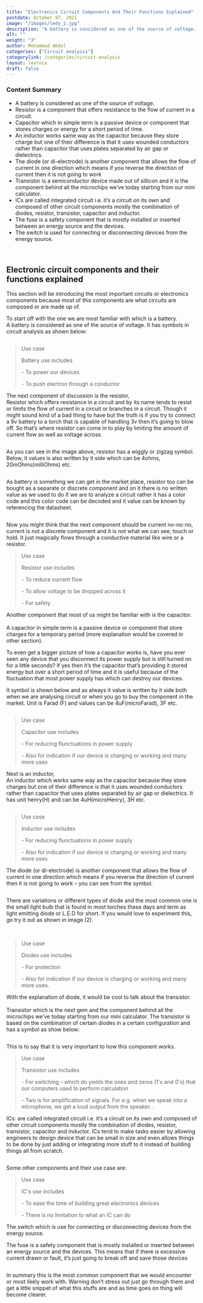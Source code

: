 ```yaml
---
title: "Electronics Circuit Components And Their Functions Explained"
postdate: October 07, 2021
image: "/images/ledy_2.jpg"
description: "A battery is considered as one of the source of voltage. which is used to power our devices or push electron through a conductor..."
alt: ""
weight: "3"
author: Mohammad Abdul
categories: ["Circuit analysis"]
categorylink: /categories/circuit-analysis
layout: learnca
draft: false
---
```


<div class="content-summary">
<h3>Content Summary</h3>
<ul>
<li>
<span class="text-emphasis">A battery</span> is considered as one of the source of voltage.
</li>
<li>
<span class="text-emphasis">Resistor</span> is a component that offers resistance to the flow of
current in a circuit.
</li>
<li>
<span class="text-emphasis">Capacitor</span> which in simple term is a passive device or
component
that
stores charges or energy for a short period of time.
</li>
<li>
<span class="text-emphasis">An inductor</span> works same way as the capacitor because
they store charge but one of their difference is that it uses
wounded conductors rather than capacitor that uses plates separated
by air gap or dielectrics.
</li>
<li><span class="text-emphasis">The diode</span> (or di-electrode) is another component that allows
the
flow of current in one direction which means if you reverse the
direction of current then it is not going to work</li>
<li><span class="text-emphasis">Transistor</span> is a semiconductor device made out of sillicon
and it is the component behind all the microchips we’ve today starting from our mini calculator.

</li>
<li><span class="text-emphasis">ICs</span> are called integrated circuit i.e. it’s a circuit on its
own
and composed of other circuit components mostly the combination of diodes, resistor, transistor,
capacitor and inductor.</li>
<li><span class="text-emphasis">The fuse</span> is a safety component that is mostly installed or
inserted between an energy source and the
devices.</li>
<li><span class="text-emphasis">The switch</span> is used for connecting or disconnecting devices
from the energy source.</li>
</ul>
</div>
<br>
<div class="content">
<h2>Electronic circuit components and their functions explained</h2>

<p>
This section will be introducing the most important
circuits or electronics components because most of this components
are what circuits are composed or are made up of.
</p>

<p>
To start off with the one we are most familiar with which is a battery.
<br> <span class="text-emphasis">A battery</span> is considered as one of the source of voltage. It
has
symbols in circuit analysis as shown below:
</p>
<img src="/images/batterysign_1.jpg" alt="" />
<blockquote class="blockquote">
<p class="little-nugget">Use case</p>
<p class="quote-text">
Battery use includes
<p> - To power our devices</p>
<p> - To push electron through a conductor</p>

</blockquote>

<p>
The next component of discussion is the resistor, <br>
<span class="text-emphasis">Resistor</span> 
which offers resistance
in a circuit and by its name tends to resist or limits the flow of
current in a circuit or branches in a circuit. Though it might sound
kind of a bad thing to have but the truth is if you try to connect a
9v battery to a torch that is capable of handling 3v then it’s going
to blow off. So that’s where resistor can come in to play by
limiting the amount of current flow as well as voltage across.
</p>
<img src="/images/tourchy_3.jpg" alt="" />
<p>
As you can see in the image above, resistor has a wiggly or zigzag
symbol. Below, it values is also written by it side which can be 4ohms, 20mOhms(milliOhms) etc.
</p>

<img src="/images/resistory_1.jpg" alt="" />
<p>
As battery is something we can get in the market place, resistor too
can be bought as a separate or discrete component and on it there is
no written value as we used to do if we are to analyze a circuit
rather it has a color code and this color code can be decoded and it
value can be known by referencing the datasheet.
</p>
<img src="/images/resistorlooky_1 (1).jpg" alt="" />
<p>
Now you might think that the next component should be current
no-no-no, current is not a discrete component and it is not what we
can see, touch or hold. It just magically flows through a conductive
material like wire or a resistor.
</p>

<blockquote class="blockquote">
<p class="little-nugget">Use case</p>
<p class="quote-text">
Resistor use includes
<p> - To reduce current flow</p>
<p> - To allow voltage to be dropped across it</p>
<p> - For safety</p>
</blockquote>
<p>
Another component that most of us might be familiar with is the capacitor. <br><br>
<span class="text-emphasis">A capacitor</span> in simple term is a passive device or component
that
store charges for a temporary period (more explanation would be
covered in other section).
</p>
<p>To even get a bigger picture of how a
capacitor works is, have you ever seen any device that you
disconnect its power supply but is still turned on for a little
seconds? if yes then it’s the capacitor that’s providing it stored
energy but over a short period of time and it is useful because of
the fluctuation that most power supply has which can destroy our
devices.</p>
<p>
It symbol is shown below and as always it value is written by it
side both when we are analysing circuit or when you go to buy the
component in the market. Unit is Farad (F) and values can be 4uF(microFarad), 3F etc.
</p>
<img src="/images/capacitorynew_2.jpg" alt="" />
<blockquote class="blockquote">
<p class="little-nugget">Use case</p>
<p class="quote-text">
Capacitor use includes
<p> - For reducing flunctuations in power supply</p>
<p> - Also for indication if our device is charging or working and many more uses</p>
</p>
</blockquote>
<p>
Next is an inductor,
<br><span class="text-emphasis">An inductor</span> which works same way as the capacitor because
they store charges but one of their difference is that it uses
wounded conductors rather than capacitor that uses plates separated
by air gap or dielectrics. It has unit henry(H) and can be 4uH(microHenry), 3H etc.
</p>
<img src="/images/inductory_1.jpg" alt="" />
<blockquote class="blockquote">
<p class="little-nugget">Use case</p>
<p class="quote-text">
Inductor use includes
<p> - For reducing flunctuations in power supply </p>
<p> - Also for indication if our device is charging or working and many more uses</p>
</p>
</blockquote>
<p>
<span class="text-emphasis">The diode</span> (or di-electrode) is another component that allows the
flow of current in one direction which means if you reverse the
direction of current then it is not going to work – you can see from
the symbol.
</p>
<img src="/images/diodey_2.jpg" alt="" />
<p>
There are variations or different types of diode and the most common
one is the small light bulb that is found in most torches these days
and term as <span class="text-italics">light emitting diode</span> or L.E.D for short. If you would
love
to experiment this, go try it out as shown in image (2).
</p>
<img src="/images/ledy_2.jpg" alt="" />
<img src="/images/polarityreverse_1.jpg" alt="" />
<blockquote class="blockquote">
<p class="little-nugget">Use case</p>
<p class="quote-text">
Diodes use includes
<p> - For protection </p>
<p> - Also for indication if our device is charging or working and many more uses.</p>
</p>
</blockquote>

<p>
With the explanation of diode, it would be cool to talk about the transistor. <br><br> <span
class="text-emphasis">Transistor</span> which is the next gem
and the component behind all the microchips we’ve today starting from our mini calculator.
The transistor is based on the combination of certain diodes in a certain configuration and has a
symbol as show below:

</p>
<img src="/images/transistory_1.jpg" alt="" />
<p> This is to say that it is very important to how this component works.

</p>
<blockquote class="blockquote">
<p class="little-nugget">Use case</p>
<p class="quote-text">
Transistor use includes
<p> - For switching - which do yields the ones and zeros (1's and 0's) that
our computers used to perform calculation

</p>
<p> - Two is for amplification of signals. For e.g. when we speak into a microphone, we get a loud
output from the speaker.
.</p>
</p>
</blockquote>

<p><span class="text-emphasis">ICs:</span> are called integrated circuit i.e. it’s a circuit on its own
and composed of other circuit components mostly the combination of diodes, resistor, transistor,
capacitor and inductor.
ICs tend to make tasks easier by allowing engineers to design device that can be small in size and
even allows things to be done by just adding or integrating more stuff to it instead of building
things all from scratch.
</p>
<img src="/images/ictimer_1.jpg" alt="" />
<p>Some other components and their use case are: <br>

</p>
<blockquote class="blockquote">
<p class="little-nugget">Use case</p>
<p class="quote-text">
IC's use includes
<p> - To ease the time of building great electronics devices

</p>
<p> - There is no limitation to what an IC can do
</p>
</p>
</blockquote>
<p> <span class="text-emphasis">The switch</span> which is use for connecting or disconnecting devices
from the energy source.
</p>
<p> <span class="text-emphasis">The fuse</span> is a safety component that is mostly installed or
inserted between an energy source and the
devices. This means that if there is excessive current drawn or fault, it’s just going to break off
and save those devices</p>
<img src="/images/fusey_1.jpg" alt="" />

<p>In summary this is the most common component that we would encounter or most likely work with.
Warning don’t stress out just go through them and get a little snippet of what this stuffs are and
as time goes on thing will become clearer.
</p>
</div>

